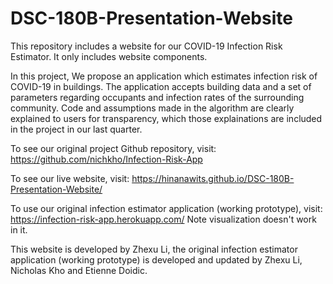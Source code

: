 # DSC-180B-Presentation-Website
This repository includes a website for our COVID-19 Infection Risk Estimator. It only includes website components.  


In this project, We propose an application which estimates infection risk of COVID-19 in buildings. The application accepts building data and a set of parameters regarding occupants and infection rates of the surrounding community. Code and assumptions made in the algorithm are clearly explained to users for transparency, which those explainations are included in the project in our last quarter.


To see our original project Github repository, visit: https://github.com/nichkho/Infection-Risk-App

To see our live website, visit: https://hinanawits.github.io/DSC-180B-Presentation-Website/

To use our original infection estimator application (working prototype), visit: https://infection-risk-app.herokuapp.com/ Note visualization doesn't work in it. 








This website is developed by Zhexu Li, the original infection estimator application (working prototype) is developed and updated by Zhexu Li, Nicholas Kho and Etienne Doidic. 
 
